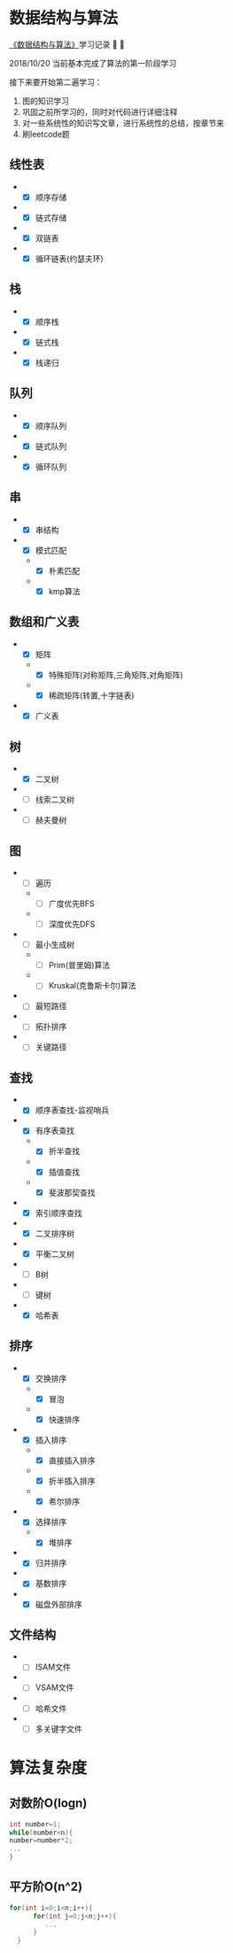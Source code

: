 # 数据结构与算法

[《数据结构与算法》](http://www.tup.tsinghua.edu.cn/booksCenter/book_06931402.html)学习记录 :pushpin: :pushpin:

2018/10/20 当前基本完成了算法的第一阶段学习

接下来要开始第二遍学习：
1. 图的知识学习
2. 巩固之前所学习的，同时对代码进行详细注释
3. 对一些系统性的知识写文章，进行系统性的总结，按章节来
4. 刷leetcode题



## 线性表
* * [x] 顺序存储
* * [x] 链式存储
* * [x] 双链表
* * [x] 循环链表(约瑟夫环)
## 栈
* * [x] 顺序栈
* * [x] 链式栈
* * [x] 栈递归
## 队列
* * [x] 顺序队列
* * [x] 链式队列
* * [x] 循环队列
## 串
* * [x] 串结构
* * [x] 模式匹配
  + * [x] 朴素匹配
  + * [x] kmp算法
## 数组和广义表
* * [x] 矩阵
  * * [x] 特殊矩阵(对称矩阵,三角矩阵,对角矩阵)
  * * [x] 稀疏矩阵(转置,十字链表)
* * [x] 广义表
## 树
* * [x] 二叉树
* * [ ] 线索二叉树
* * [ ] 赫夫曼树
## 图
* * [ ] 遍历
  * * [ ] 广度优先BFS
  * * [ ] 深度优先DFS
* * [ ] 最小生成树
  * * [ ] Prim(普里姆)算法
  * * [ ] Kruskal(克鲁斯卡尔)算法
* * [ ] 最短路径
* * [ ] 拓扑排序
* * [ ] 关键路径
## 查找
* * [x] 顺序表查找-监视哨兵
* * [x] 有序表查找
  * * [x] 折半查找
  * * [x] 插值查找
  * * [x] 斐波那契查找
* * [x] 索引顺序查找
* * [x] 二叉排序树
* * [x] 平衡二叉树
* * [ ] B树
* * [ ] 键树
* * [x] 哈希表
## 排序
* * [x] 交换排序
  * * [x] 冒泡
  * * [x] 快速排序
* * [x] 插入排序
  * * [x] 直接插入排序
  * * [x] 折半插入排序
  * * [x] 希尔排序
* * [x] 选择排序
  * * [x] 堆排序
* * [x] 归并排序
* * [x] 基数排序
* * [x] 磁盘外部排序
## 文件结构
* * [ ] ISAM文件
* * [ ] VSAM文件
* * [ ] 哈希文件
* * [ ] 多关键字文件

# 算法复杂度
## 对数阶O(logn)
```c
int number=1;
while(number<n){
number=number*2;
...
}
```
## 平方阶O(n^2)
```c
for(int i=0;i<n;i++){   
      for(int j=0;j<n;j++){
         ... 
      }
  }
```